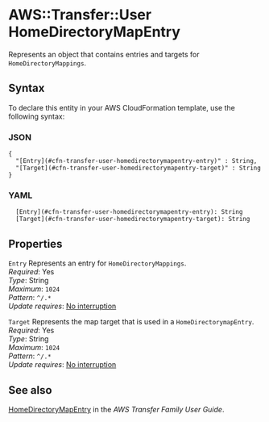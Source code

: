 # AWS::Transfer::User HomeDirectoryMapEntry<a name="aws-properties-transfer-user-homedirectorymapentry"></a>

Represents an object that contains entries and targets for `HomeDirectoryMappings`\.

## Syntax<a name="aws-properties-transfer-user-homedirectorymapentry-syntax"></a>

To declare this entity in your AWS CloudFormation template, use the following syntax:

### JSON<a name="aws-properties-transfer-user-homedirectorymapentry-syntax.json"></a>

```
{
  "[Entry](#cfn-transfer-user-homedirectorymapentry-entry)" : String,
  "[Target](#cfn-transfer-user-homedirectorymapentry-target)" : String
}
```

### YAML<a name="aws-properties-transfer-user-homedirectorymapentry-syntax.yaml"></a>

```
  [Entry](#cfn-transfer-user-homedirectorymapentry-entry): String
  [Target](#cfn-transfer-user-homedirectorymapentry-target): String
```

## Properties<a name="aws-properties-transfer-user-homedirectorymapentry-properties"></a>

`Entry` <a name="cfn-transfer-user-homedirectorymapentry-entry"></a>
Represents an entry for `HomeDirectoryMappings`\.  
_Required_: Yes  
_Type_: String  
_Maximum_: `1024`  
_Pattern_: `^/.*`  
_Update requires_: [No interruption](https://docs.aws.amazon.com/AWSCloudFormation/latest/UserGuide/using-cfn-updating-stacks-update-behaviors.html#update-no-interrupt)

`Target` <a name="cfn-transfer-user-homedirectorymapentry-target"></a>
Represents the map target that is used in a `HomeDirectorymapEntry`\.  
_Required_: Yes  
_Type_: String  
_Maximum_: `1024`  
_Pattern_: `^/.*`  
_Update requires_: [No interruption](https://docs.aws.amazon.com/AWSCloudFormation/latest/UserGuide/using-cfn-updating-stacks-update-behaviors.html#update-no-interrupt)

## See also<a name="aws-properties-transfer-user-homedirectorymapentry--seealso"></a>

[HomeDirectoryMapEntry](https://docs.aws.amazon.com/transfer/latest/userguide/API_HomeDirectoryMapEntry.html) in the _AWS Transfer Family User Guide_\.
